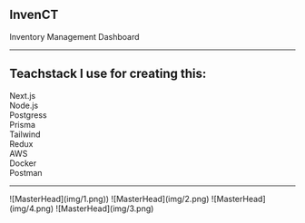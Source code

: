 ## InvenCT 
Inventory Management Dashboard
<hr>

## Teachstack I use for creating this:
Next.js <br>
Node.js <br>
Postgress <br>
Prisma <br>
Tailwind <br>
Redux <br>
AWS <br>
Docker <br>
Postman <br>

<hr>
![MasterHead](img/1.png))
![MasterHead](img/2.png)
![MasterHead](img/4.png)
![MasterHead](img/3.png)
